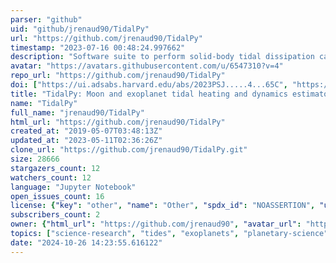 ```yaml
---
parser: "github"
uid: "github/jrenaud90/TidalPy"
url: "https://github.com/jrenaud90/TidalPy"
timestamp: "2023-07-16 00:48:24.997662"
description: "Software suite to perform solid-body tidal dissipation calculations for rocky and icy worlds"
avatar: "https://avatars.githubusercontent.com/u/6547310?v=4"
repo_url: "https://github.com/jrenaud90/TidalPy"
doi: ["https://ui.adsabs.harvard.edu/abs/2023PSJ.....4...65C", "https://ui.adsabs.harvard.edu/abs/2023ascl.soft07028R/abstract"]
title: "TidalPy: Moon and exoplanet tidal heating and dynamics estimator"
name: "TidalPy"
full_name: "jrenaud90/TidalPy"
html_url: "https://github.com/jrenaud90/TidalPy"
created_at: "2019-05-07T03:48:13Z"
updated_at: "2023-05-11T02:36:26Z"
clone_url: "https://github.com/jrenaud90/TidalPy.git"
size: 28666
stargazers_count: 12
watchers_count: 12
language: "Jupyter Notebook"
open_issues_count: 16
license: {"key": "other", "name": "Other", "spdx_id": "NOASSERTION", "url": null, "node_id": "MDc6TGljZW5zZTA="}
subscribers_count: 2
owner: {"html_url": "https://github.com/jrenaud90", "avatar_url": "https://avatars.githubusercontent.com/u/6547310?v=4", "login": "jrenaud90", "type": "User"}
topics: ["science-research", "tides", "exoplanets", "planetary-science", "orbital-mechanics", "orbital-dynamics"]
date: "2024-10-26 14:23:55.616122"
---
```

